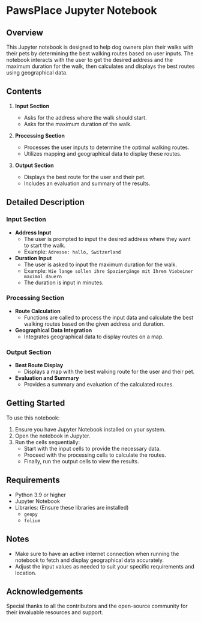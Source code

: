 # PawsPlace Jupyter Notebook

## Overview

This Jupyter notebook is designed to help dog owners plan their walks with their pets by determining the best walking routes based on user inputs. The notebook interacts with the user to get the desired address and the maximum duration for the walk, then calculates and displays the best routes using geographical data.

## Contents

1. **Input Section**
   - Asks for the address where the walk should start.
   - Asks for the maximum duration of the walk.

2. **Processing Section**
   - Processes the user inputs to determine the optimal walking routes.
   - Utilizes mapping and geographical data to display these routes.

3. **Output Section**
   - Displays the best route for the user and their pet.
   - Includes an evaluation and summary of the results.

## Detailed Description

### Input Section
- **Address Input**
  - The user is prompted to input the desired address where they want to start the walk.
  - Example: `Adresse: hallo, Switzerland`
- **Duration Input**
  - The user is asked to input the maximum duration for the walk.
  - Example: `Wie lange sollen ihre Spaziergänge mit Ihrem Viebeiner maximal dauern`
  - The duration is input in minutes.

### Processing Section
- **Route Calculation**
  - Functions are called to process the input data and calculate the best walking routes based on the given address and duration.
- **Geographical Data Integration**
  - Integrates geographical data to display routes on a map.
  
### Output Section
- **Best Route Display**
  - Displays a map with the best walking route for the user and their pet.
- **Evaluation and Summary**
  - Provides a summary and evaluation of the calculated routes.

## Getting Started

To use this notebook:

1. Ensure you have Jupyter Notebook installed on your system.
2. Open the notebook in Jupyter.
3. Run the cells sequentially:
   - Start with the input cells to provide the necessary data.
   - Proceed with the processing cells to calculate the routes.
   - Finally, run the output cells to view the results.

## Requirements

- Python 3.9 or higher
- Jupyter Notebook
- Libraries: (Ensure these libraries are installed)
  - `geopy`
  - `folium`

## Notes

- Make sure to have an active internet connection when running the notebook to fetch and display geographical data accurately.
- Adjust the input values as needed to suit your specific requirements and location.

## Acknowledgements

Special thanks to all the contributors and the open-source community for their invaluable resources and support.
